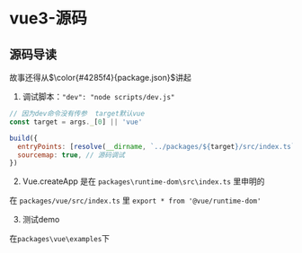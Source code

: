 # vue3-源码

## 源码导读

故事还得从$\color{#4285f4}{package.json}$讲起

1. 调试脚本：`"dev": "node scripts/dev.js"`

  ```js
  // 因为dev命令没有传参  target默认vue
  const target = args._[0] || 'vue'

  build({
    entryPoints: [resolve(__dirname, `../packages/${target}/src/index.ts`)], // 入口文件 ../packages/vue/src/index.ts
    sourcemap: true, // 源码调试
  })
  ```

2. Vue.createApp 是在 `packages\runtime-dom\src\index.ts` 里申明的

  在 `packages/vue/src/index.ts` 里 `export * from '@vue/runtime-dom'`

3. 测试demo

  在`packages\vue\examples`下
